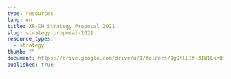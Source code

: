 ```yaml
---
type: resources
lang: en
title: XR-CH Strategy Proposal 2021
slug: strategy-proposal-2021
resource_types:
  - strategy
thumb: ""
document: https://drive.google.com/drive/u/1/folders/1g9tLLIf-3IW1LknQ7CHWSeb_0wzLevKb
published: true
---
```

